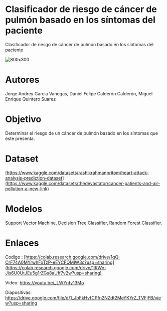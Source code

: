 # Clasificador de riesgo de cáncer de pulmón basado en los síntomas del paciente

Clasificador de riesgo de cáncer de pulmón basado en los síntomas del paciente


![800x300](https://github.com/miguel2190932/Predicci-n_c-ncer_de_pulm-n/assets/139878855/9e0e405a-6fc2-4867-ae88-707e54be3c29)


# Autores
Jorge Andrey Garcia Vanegas, Daniel Felipe Calderón Calderón, Miguel Enrique Quintero Suarez
# Objetivo
Determinar el riesgo de un cáncer de pulmón basado en los síntomas que este presenta.
# Dataset
[https://www.kaggle.com/datasets/rashikrahmanpritom/heart-attack-analysis-prediction-dataset](https://www.kaggle.com/datasets/thedevastator/cancer-patients-and-air-pollution-a-new-link)
# Modelos
Support Vector Machine, Decision Tree Classifier, Random Forest Classifier.
# Enlaces
Codigo : [https://colab.research.google.com/drive/1qQ-CrF74A0MYrwhFxTzP-eEYCFQMlW3c?usp=sharing](https://colab.research.google.com/drive/1lRWe-Jis6U0UtJEu5g1rZGs8aUff7v2w?usp=sharing)

Video: https://youtu.be/_LWYnfy13Mo

Diapositivas: https://drive.google.com/file/d/1_JbFkHvfCPfn2NZdt2MeYKYrZ_TVFjFB/view?usp=sharing
